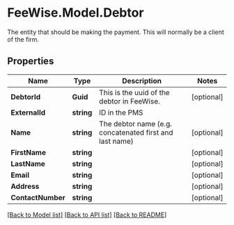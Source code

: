 # FeeWise.Model.Debtor
The entity that should be making the payment. This will normally be a client of the firm.

## Properties

Name | Type | Description | Notes
------------ | ------------- | ------------- | -------------
**DebtorId** | **Guid** | This is the uuid of the debtor in FeeWise. | [optional] 
**ExternalId** | **string** | ID in the PMS | 
**Name** | **string** | The debtor name (e.g. concatenated first and last name) | [optional] 
**FirstName** | **string** |  | [optional] 
**LastName** | **string** |  | [optional] 
**Email** | **string** |  | [optional] 
**Address** | **string** |  | [optional] 
**ContactNumber** | **string** |  | [optional] 

[[Back to Model list]](../README.md#documentation-for-models) [[Back to API list]](../README.md#documentation-for-api-endpoints) [[Back to README]](../README.md)

